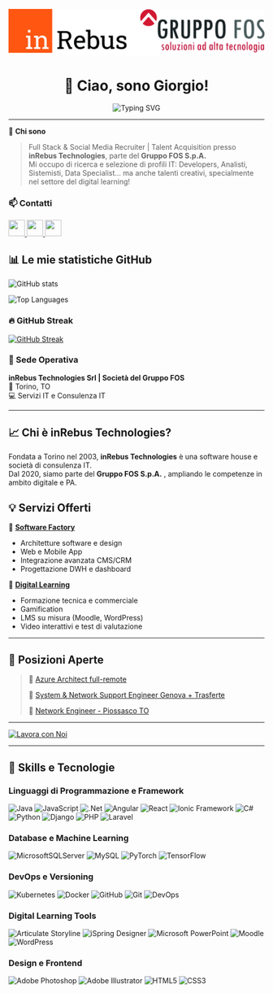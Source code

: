 
![InRebus Technologies](https://github.com/GiorgioAntonelli94/GiorgioAntonelli94/blob/7017faa9712a4348b04f3e7119829ae204ac30fc/loghi.jpg)


<h1 align="center">👋 Ciao, sono Giorgio!</h1>

<p align="center">
  <img src="https://readme-typing-svg.demolab.com?font=Fira+Code&size=22&pause=1500&center=true&vCenter=true&width=600&repeat=true&color=FFA500&lines=Full+Stack+and+Social+Media+Recruiter;Talent+Acquisition+at+inRebus+Technologies;Part+of+the+FOS+Group" alt="Typing SVG" />
</p>


---

🎯 **Chi sono**  
> Full Stack & Social Media Recruiter | Talent Acquisition presso **inRebus Technologies**, parte del **Gruppo FOS S.p.A.**  
> Mi occupo di ricerca e selezione di profili IT: Developers, Analisti, Sistemisti, Data Specialist… ma anche talenti creativi, specialmente nel settore del digital learning!



### 📫 Contatti

<p align="left">
  <a href="https://github.com/GiorgioAntonelli94" target="_blank" rel="noreferrer">
    <img src="https://raw.githubusercontent.com/danielcranney/readme-generator/main/public/icons/socials/github.svg" width="32" height="32" />
  </a>
  <a href="https://www.linkedin.com/in/giorgio-antonelli-1b9152245/" target="_blank" rel="noreferrer">
    <img src="https://raw.githubusercontent.com/danielcranney/readme-generator/main/public/icons/socials/linkedin.svg" width="32" height="32" />
  </a>
  <a href="mailto:giorgio.antonelli@inrebus.it" target="_blank" rel="noreferrer">
    <img src="https://cdn-icons-png.flaticon.com/512/561/561127.png" width="32" height="32" />
  </a>
</p>


## 📊 Le mie statistiche GitHub

![GitHub stats](https://github-readme-stats.vercel.app/api?username=giorgioantonelli&show_icons=true&theme=radical)

![Top Languages](https://github-readme-stats.vercel.app/api/top-langs/?username=giorgioantonelli&layout=compact&theme=radical)

### 🔥 GitHub Streak

<a href="https://github.com/DenverCoder1/github-readme-streak-stats">
  <img height="160" align="center" src="https://github-readme-streak-stats-eight.vercel.app/?user=GiorgioAntonelli94&theme=dark" alt="GitHub Streak" />
</a>


### 🏢 Sede Operativa
**inRebus Technologies Srl | Società del Gruppo FOS**  
📍 Torino, TO  
💻 Servizi IT e Consulenza IT  

---

## 📈 Chi è inRebus Technologies?

Fondata a Torino nel 2003, **inRebus Technologies** è una software house e società di consulenza IT.  
Dal 2020, siamo parte del **Gruppo FOS S.p.A.**  , ampliando le competenze in ambito digitale e PA.

## 💡 Servizi Offerti

🔹 [**Software Factory**](https://www.inrebus.it/)
- Architetture software e design
- Web e Mobile App
- Integrazione avanzata CMS/CRM
- Progettazione DWH e dashboard

🔹 [**Digital Learning**](https://www.inrebus.education/)
- Formazione tecnica e commerciale
- Gamification
- LMS su misura (Moodle, WordPress)
- Video interattivi e test di valutazione

---

## 💼 Posizioni Aperte

> 🔹 [Azure Architect full-remote](https://it.indeed.com/job/azure-architect-full-remote-4bb28528e7225bbd)
> 
> 🔹 [System & Network Support Engineer Genova + Trasferte](https://zinrec.intervieweb.it/gruppofos/jobs/system-network-support-engineer-genova-trasferte-88234/it/)
>
> 🔹 [Network Engineer - Piossasco TO](https://zinrec.intervieweb.it/gruppofos/jobs/network-engineer-piossasco-to-86639/it/)


---

[![Lavora con Noi](https://img.shields.io/badge/Career-Zona%20Recruiting-00A859?style=for-the-badge&logo=careerbuilder&logoColor=white)](https://zinrec.intervieweb.it/gruppofos/it/career)

---

## 🌟 Skills e Tecnologie

### **Linguaggi di Programmazione e Framework**

![Java](https://img.shields.io/badge/java-%23ED8B00.svg?style=for-the-badge&logo=openjdk&logoColor=white)
![JavaScript](https://img.shields.io/badge/javascript-%23323330.svg?style=for-the-badge&logo=javascript&logoColor=%23F7DF1E)
![.Net](https://img.shields.io/badge/.NET-5C2D91?style=for-the-badge&logo=.net&logoColor=white)
![Angular](https://img.shields.io/badge/Angular-DD0031?style=for-the-badge&logo=angular&logoColor=white)
![React](https://img.shields.io/badge/react-%2320232a.svg?style=for-the-badge&logo=react&logoColor=%2361DAFB)
![Ionic Framework](https://img.shields.io/badge/Ionic_Framework-3880FF?style=for-the-badge&logo=ionic&logoColor=white)
![C#](https://img.shields.io/badge/c%23-%23239120.svg?style=for-the-badge&logo=c-sharp&logoColor=white)
![Python](https://img.shields.io/badge/python-3670A0?style=for-the-badge&logo=python&logoColor=ffdd54)
![Django](https://img.shields.io/badge/django-%23092E20.svg?style=for-the-badge&logo=django&logoColor=white)
![PHP](https://img.shields.io/badge/PHP-777BB4?style=for-the-badge&logo=php&logoColor=white)
![Laravel](https://img.shields.io/badge/laravel-%23FF2D20.svg?style=for-the-badge&logo=laravel&logoColor=white)

### **Database e Machine Learning**
![MicrosoftSQLServer](https://img.shields.io/badge/Microsoft%20SQL%20Server-CC2927?style=for-the-badge&logo=microsoft%20sql%20server&logoColor=white)
![MySQL](https://img.shields.io/badge/mysql-%2300f.svg?style=for-the-badge&logo=mysql&logoColor=white)
![PyTorch](https://img.shields.io/badge/PyTorch-EE4C2C?style=for-the-badge&logo=pytorch&logoColor=white)
![TensorFlow](https://img.shields.io/badge/TensorFlow-FF6F00?style=for-the-badge&logo=tensorflow&logoColor=white)

### **DevOps e Versioning**
![Kubernetes](https://img.shields.io/badge/Kubernetes-326CE5?style=for-the-badge&logo=kubernetes&logoColor=white)
![Docker](https://img.shields.io/badge/Docker-2496ED?style=for-the-badge&logo=docker&logoColor=white)
![GitHub](https://img.shields.io/badge/GitHub-181717?style=for-the-badge&logo=github&logoColor=white)
![Git](https://img.shields.io/badge/Git-F05032?style=for-the-badge&logo=git&logoColor=white)
![DevOps](https://img.shields.io/badge/DevOps-239120?style=for-the-badge&logo=devops&logoColor=white)

### **Digital Learning Tools**
![Articulate Storyline](https://img.shields.io/badge/Articulate%20Storyline-360-blue)
![iSpring Designer](https://img.shields.io/badge/iSpring%20Designer-11-orange)
![Microsoft PowerPoint](https://img.shields.io/badge/Microsoft_PowerPoint-B7472A?style=for-the-badge&logo=microsoft-powerpoint&logoColor=white)
![Moodle](https://img.shields.io/badge/Moodle-FF9900?style=for-the-badge&logo=moodle&logoColor=white)
![WordPress](https://img.shields.io/badge/WordPress-%23117AC9.svg?style=for-the-badge&logo=WordPress&logoColor=white)

### **Design e Frontend**
![Adobe Photoshop](https://img.shields.io/badge/adobe%20photoshop-%2331A8FF.svg?style=for-the-badge&logo=adobe%20photoshop&logoColor=white)
![Adobe Illustrator](https://img.shields.io/badge/adobe%20illustrator-%23FF9A00.svg?style=for-the-badge&logo=adobe%20illustrator&logoColor=white)
![HTML5](https://img.shields.io/badge/html5-%23E34F26.svg?style=for-the-badge&logo=html5&logoColor=white)
![CSS3](https://img.shields.io/badge/css3-%231572B6.svg?style=for-the-badge&logo=css3&logoColor=white)



